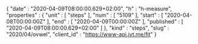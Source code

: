 {
  "date" : "2020-04-09T08:00:00.629+02:00",
  "h" : "h-measure",
  "properties" : {
    "unit" : [ "steps" ],
    "num" : [ "5109" ],
    "start" : [ "2020-04-08T00:00:00Z" ],
    "end" : [ "2020-04-09T00:00:00Z" ],
    "published" : [ "2020-04-09T08:00:00.629+02:00" ]
  },
  "kind" : "steps",
  "slug" : "2020/04/ovwel",
  "client_id" : "https://www-api.jvt.me/fit"
}
